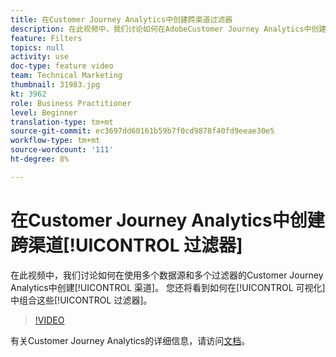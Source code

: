 ```yaml
---
title: 在Customer Journey Analytics中创建跨渠道过滤器
description: 在此视频中，我们讨论如何在AdobeCustomer Journey Analytics中创建利用多个数据源和多个渠道的过滤器。 您还将了解如何在可视化中合并这些过滤器。
feature: Filters
topics: null
activity: use
doc-type: feature video
team: Technical Marketing
thumbnail: 31983.jpg
kt: 3962
role: Business Practitioner
level: Beginner
translation-type: tm+mt
source-git-commit: ec3697dd60161b59b7f0cd9878f40fd9eeae30e5
workflow-type: tm+mt
source-wordcount: '111'
ht-degree: 8%

---
```



# 在Customer Journey Analytics中创建跨渠道[!UICONTROL 过滤器]

在此视频中，我们讨论如何在使用多个数据源和多个过滤器的Customer Journey Analytics中创建[!UICONTROL 渠道]。 您还将看到如何在[!UICONTROL 可视化]中组合这些[!UICONTROL 过滤器]。

>[!VIDEO](https://video.tv.adobe.com/v/31983/?quality=12)

有关Customer Journey Analytics的详细信息，请访问[文档](https://docs.adobe.com/content/help/zh-Hans/analytics-platform/using/cja-landing.html)。
